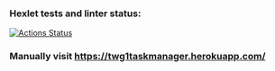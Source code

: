 ### Hexlet tests and linter status:

[![Actions Status](https://github.com/1TWG/python-project-lvl4/workflows/hexlet-check/badge.svg)](https://github.com/1TWG/python-project-lvl4/actions)

### Manually visit https://twg1taskmanager.herokuapp.com/